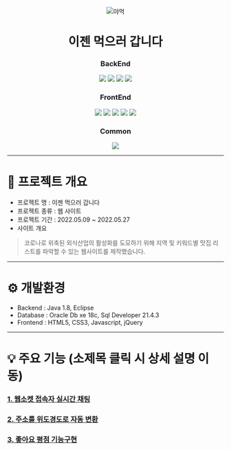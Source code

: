<div align="center">   
   
![야먹](https://user-images.githubusercontent.com/99188096/180593694-d9eeff0f-fb19-4bb1-a128-28bdea95055e.PNG)



# 이젠 먹으러 갑니다
   
### BackEnd   
<img src="https://img.shields.io/badge/Java-007396?style=for-the-badge&logo=Java&logoColor=white"/></a>
<img src="https://img.shields.io/badge/Oracle-red?style=for-the-badge&logo=oracle&logoColor=white"/></a>
<img src="https://img.shields.io/badge/SqlDeveloper-548294?style=for-the-badge&logo=sqldeveloper&logoColor=white"/></a>
<img src="https://img.shields.io/badge/Tomcat-F8DC75?style=for-the-badge&logo=apachetomcat&logoColor=black"/></a>
### FrontEnd   
<img src="https://img.shields.io/badge/Html5-E34F26?style=for-the-badge&logo=Html5&logoColor=white"/></a>
<img src="https://img.shields.io/badge/CSS3-1572B6?style=for-the-badge&logo=CSS3&logoColor=white"/></a>
<img src="https://img.shields.io/badge/JavaScript-F7DF1E?style=for-the-badge&logo=javascript&logoColor=black"/></a>
<img src="https://img.shields.io/badge/jQuery-0769AD?style=for-the-badge&logo=jquery&logoColor=white"/></a>
<img src="https://img.shields.io/badge/Bootstrap-7952B3?style=for-the-badge&logo=bootstrap&logoColor=white"/></a>   
### Common   
<img src="https://img.shields.io/badge/kakao-FFCD00?style=for-the-badge&logo=kakao&logoColor=black"/></a>



</div>

***
# 📌 프로젝트 개요

- 프로젝트 명 : 이젠 먹으러 갑니다
- 프로젝트 종류 : 웹 사이트
- 프로젝트 기간 : 2022.05.09 ~ 2022.05.27
- 사이트 개요   
> 코로나로 위축된 외식산업의 활성화를 도모하기 위해 지역 및 키워드별 맛집 리스트를 파악할 수 있는 웹사이트를 제작했습니다.



   
***
# :gear: 개발환경

- Backend : Java 1.8, Eclipse
- Database : Oracle Db xe 18c, Sql Developer 21.4.3
- Frontend : HTML5, CSS3, Javascript, jQuery


***
# :bulb: 주요 기능 (소제목 클릭 시 상세 설명 이동)   

### [1. 웹소켓 접속자 실시간 채팅](https://github.com/KimJinoook/EZEN_SEMI_2/blob/main/websocket.md)   
### [2. 주소를 위도경도로 자동 변환](https://github.com/KimJinoook/EZEN_SEMI_2/blob/main/mapSearch.md)   
### [3. 좋아요 평점 기능구현](https://github.com/KimJinoook/EZEN_SEMI_2/blob/main/like.md)   



